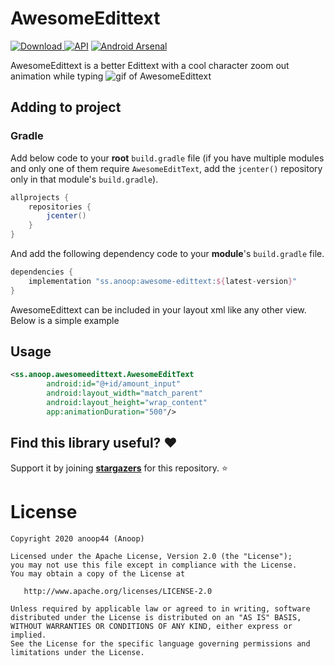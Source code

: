 # AwesomeEdittext 
[ ![Download](https://api.bintray.com/packages/anoop44/maven/awesome-edittext/images/download.svg?version=1.1.0) ](https://bintray.com/anoop44/maven/awesome-edittext/1.1.0/link) <a href="https://android-arsenal.com/api?level=17"><img alt="API" src="https://img.shields.io/badge/API-17%2B-brightgreen.svg?style=flat"/></a> [![Android Arsenal]( https://img.shields.io/badge/Android%20Arsenal-AwesomeEditText-green.svg?style=flat )]( https://android-arsenal.com/details/1/8044 )

AwesomeEdittext is a better Edittext with a cool character zoom out animation while typing
![gif of AwesomeEdittext](https://raw.githubusercontent.com/anoop44/AwesomeEditText/master/art/awesome-edittext-demo.gif)

## Adding to project

### Gradle
Add below code to your **root** `build.gradle` file (if you have multiple modules and only one of them require `AwesomeEditText`, add the `jcenter()` repository only in that module's `build.gradle`).
```gradle
allprojects {
    repositories {
        jcenter()
    }
}
```
And add the following dependency code to your **module**'s `build.gradle` file.
```gradle
dependencies {
    implementation "ss.anoop:awesome-edittext:${latest-version}"
}
```
AwesomeEdittext can be included in your layout xml like any other view. Below is a simple example

## Usage
```xml
<ss.anoop.awesomeedittext.AwesomeEditText
        android:id="@+id/amount_input"
        android:layout_width="match_parent"
        android:layout_height="wrap_content"
        app:animationDuration="500"/>
```

## Find this library useful? :heart:
Support it by joining __[stargazers](https://github.com/anoop44/AwesomeEditText/stargazers)__ for this repository. :star:

# License
```
Copyright 2020 anoop44 (Anoop)

Licensed under the Apache License, Version 2.0 (the "License");
you may not use this file except in compliance with the License.
You may obtain a copy of the License at

   http://www.apache.org/licenses/LICENSE-2.0

Unless required by applicable law or agreed to in writing, software
distributed under the License is distributed on an "AS IS" BASIS,
WITHOUT WARRANTIES OR CONDITIONS OF ANY KIND, either express or implied.
See the License for the specific language governing permissions and
limitations under the License.
```
